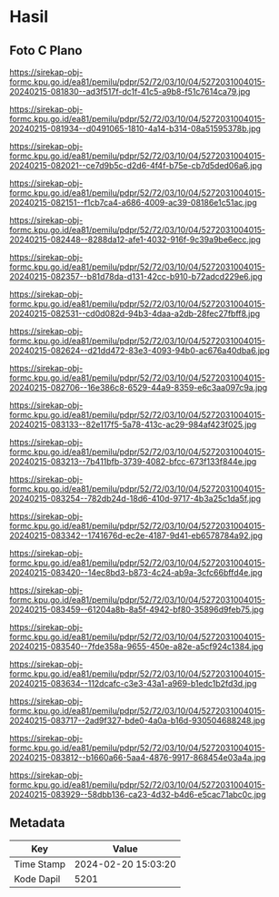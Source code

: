 # Hasil

## Foto C Plano

https://sirekap-obj-formc.kpu.go.id/ea81/pemilu/pdpr/52/72/03/10/04/5272031004015-20240215-081830--ad3f517f-dc1f-41c5-a9b8-f51c7614ca79.jpg

https://sirekap-obj-formc.kpu.go.id/ea81/pemilu/pdpr/52/72/03/10/04/5272031004015-20240215-081934--d0491065-1810-4a14-b314-08a51595378b.jpg

https://sirekap-obj-formc.kpu.go.id/ea81/pemilu/pdpr/52/72/03/10/04/5272031004015-20240215-082021--ce7d9b5c-d2d6-4f4f-b75e-cb7d5ded06a6.jpg

https://sirekap-obj-formc.kpu.go.id/ea81/pemilu/pdpr/52/72/03/10/04/5272031004015-20240215-082151--f1cb7ca4-a686-4009-ac39-08186e1c51ac.jpg

https://sirekap-obj-formc.kpu.go.id/ea81/pemilu/pdpr/52/72/03/10/04/5272031004015-20240215-082448--8288da12-afe1-4032-916f-9c39a9be6ecc.jpg

https://sirekap-obj-formc.kpu.go.id/ea81/pemilu/pdpr/52/72/03/10/04/5272031004015-20240215-082357--b81d78da-d131-42cc-b910-b72adcd229e6.jpg

https://sirekap-obj-formc.kpu.go.id/ea81/pemilu/pdpr/52/72/03/10/04/5272031004015-20240215-082531--cd0d082d-94b3-4daa-a2db-28fec27fbff8.jpg

https://sirekap-obj-formc.kpu.go.id/ea81/pemilu/pdpr/52/72/03/10/04/5272031004015-20240215-082624--d21dd472-83e3-4093-94b0-ac676a40dba6.jpg

https://sirekap-obj-formc.kpu.go.id/ea81/pemilu/pdpr/52/72/03/10/04/5272031004015-20240215-082706--16e386c8-6529-44a9-8359-e6c3aa097c9a.jpg

https://sirekap-obj-formc.kpu.go.id/ea81/pemilu/pdpr/52/72/03/10/04/5272031004015-20240215-083133--82e117f5-5a78-413c-ac29-984af423f025.jpg

https://sirekap-obj-formc.kpu.go.id/ea81/pemilu/pdpr/52/72/03/10/04/5272031004015-20240215-083213--7b411bfb-3739-4082-bfcc-673f133f844e.jpg

https://sirekap-obj-formc.kpu.go.id/ea81/pemilu/pdpr/52/72/03/10/04/5272031004015-20240215-083254--782db24d-18d6-410d-9717-4b3a25c1da5f.jpg

https://sirekap-obj-formc.kpu.go.id/ea81/pemilu/pdpr/52/72/03/10/04/5272031004015-20240215-083342--1741676d-ec2e-4187-9d41-eb6578784a92.jpg

https://sirekap-obj-formc.kpu.go.id/ea81/pemilu/pdpr/52/72/03/10/04/5272031004015-20240215-083420--14ec8bd3-b873-4c24-ab9a-3cfc66bffd4e.jpg

https://sirekap-obj-formc.kpu.go.id/ea81/pemilu/pdpr/52/72/03/10/04/5272031004015-20240215-083459--61204a8b-8a5f-4942-bf80-35896d9feb75.jpg

https://sirekap-obj-formc.kpu.go.id/ea81/pemilu/pdpr/52/72/03/10/04/5272031004015-20240215-083540--7fde358a-9655-450e-a82e-a5cf924c1384.jpg

https://sirekap-obj-formc.kpu.go.id/ea81/pemilu/pdpr/52/72/03/10/04/5272031004015-20240215-083634--112dcafc-c3e3-43a1-a969-b1edc1b2fd3d.jpg

https://sirekap-obj-formc.kpu.go.id/ea81/pemilu/pdpr/52/72/03/10/04/5272031004015-20240215-083717--2ad9f327-bde0-4a0a-b16d-930504688248.jpg

https://sirekap-obj-formc.kpu.go.id/ea81/pemilu/pdpr/52/72/03/10/04/5272031004015-20240215-083812--b1660a66-5aa4-4876-9917-868454e03a4a.jpg

https://sirekap-obj-formc.kpu.go.id/ea81/pemilu/pdpr/52/72/03/10/04/5272031004015-20240215-083929--58dbb136-ca23-4d32-b4d6-e5cac71abc0c.jpg


## Metadata

| Key        | Value               |
| ---------- | ------------------- |
| Time Stamp | 2024-02-20 15:03:20 |
| Kode Dapil | 5201                |



